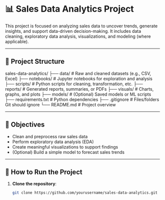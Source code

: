 # 📊 Sales Data Analytics Project

This project is focused on analyzing sales data to uncover trends, generate insights, and support data-driven decision-making. It includes data cleaning, exploratory data analysis, visualizations, and modeling (where applicable).

---

## 📁 Project Structure

sales-data-analytics/
├── data/ # Raw and cleaned datasets (e.g., CSV, Excel)
├── notebooks/ # Jupyter notebooks for exploration and analysis
├── scripts/ # Python scripts for cleaning, transformation, etc.
├── reports/ # Generated reports, summaries, or PDFs
├── visuals/ # Charts, graphs, and plots
├── models/ # (Optional) Saved models or ML scripts
├── requirements.txt # Python dependencies
├── .gitignore # Files/folders Git should ignore
└── README.md # Project overview

---

## 📌 Objectives

- Clean and preprocess raw sales data
- Perform exploratory data analysis (EDA)
- Create meaningful visualizations to support findings
- (Optional) Build a simple model to forecast sales trends

---

## 🧪 How to Run the Project

1. **Clone the repository**:
   ```bash
   git clone https://github.com/yourusername/sales-data-analytics.git


